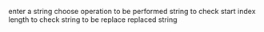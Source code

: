 enter a string
choose operation to be performed
string to check
start index
length to check
string to be replace
replaced string
